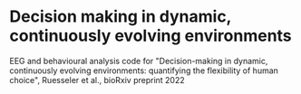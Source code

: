 # Decision making in dynamic, continuously evolving environments
EEG and behavioural analysis code for "Decision-making in dynamic, continuously evolving environments: quantifying the flexibility of human choice", Ruesseler et al., bioRxiv preprint 2022

